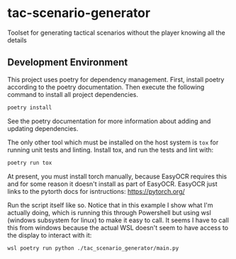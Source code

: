 # tac-scenario-generator
Toolset for generating tactical scenarios without the player knowing all the details

## Development Environment

This project uses poetry for dependency management. First, install poetry
according to the poetry documentation. Then execute the following command to
install all project dependencies.

```bash
poetry install
```

See the poetry documentation for more information about adding and updating
dependencies.

The only other tool which must be installed on the host system is `tox` for
running unit tests and linting. Install tox, and run the tests and lint with:

```bash
poetry run tox
```

At present, you must install torch manually, because EasyOCR requires this and
for some reason it doesn't install as part of EasyOCR. EasyOCR just links to
the pytorth docs for isntructions: https://pytorch.org/

Run the script itself like so. Notice that in this example I show what I'm
actually doing, which is running this through Powershell but using wsl (windows
subsystem for linux) to make it easy to call. It seems I have to call this from
windows because the actual WSL doesn't seem to have access to the display to
interact with it:

```
wsl poetry run python ./tac_scenario_generator/main.py
```
